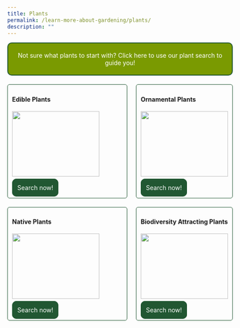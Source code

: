 ```yaml
---
title: Plants
permalink: /learn-more-about-gardening/plants/
description: ""
---
```

<style>
	.wrapper {
		display: grid;
		grid-template-columns: repeat(auto-fit, minmax(275px, 1fr));
		grid-template-rows: auto-fit;
		column-gap: 20px;
		row-gap: 20px;
	}

	.box {
		border: solid 1px #215732 ;
		border-radius: 5px;
		padding: 5px 10px 15px 10px;
		justify-self: stretch;
	}
	
	.plantsearch {
		grid-column-start: 1;
		grid-column-end: 3;
		grid-auto-rows: 50px;
		background-color: #7a9a01;
		border: 2px solid #215732;
		padding: 5px;
  	border-radius: 10px;
    color: white !important;
	  text-decoration: none !important;
	}
	
	.button-primary {
    background-color: #215732;
    border: 2px solid #215732;
    padding: 10px;
  	border-radius: 10px;
    color: white !important;
	  text-decoration: none !important;
  }
</style>

<div class="wrapper">
	<a href="/digital-tools/plant-search/" class="plantsearch">
		<p style="text-align: center">Not sure what plants to start with? Click here to use our plant search to guide you!</p>
	</a>
  <div class="box">
		<h4>Edible Plants</h4>
	     <img style="height:150px; width:200px; display: inline" src=""><br>
				<br>
		<a class="button-primary" href="/page-index/glossary/edible-plants/">Search now!</a>
	</div>
	<div class="box">
		<h4>Ornamental Plants</h4>
	     <img style="height:150px; width:200px; display: inline" src=""><br>
			<br>
			<a class="button-primary" href="/page-index/glossary/ornamental-plants/">Search now!</a><br>
	</div>
	<div class="box">
		<h4>Native Plants</h4>
	     <img style="height:150px; width:200px; display: inline" src=""><br>
			<br>
			<a class="button-primary" href="/page-index/glossary/native-plants/">Search now!</a><br>
	</div>
	<div class="box">
		<h4>Biodiversity Attracting Plants</h4>
	     <img style="height:150px; width:200px; display: inline" src=""><br>
			<br>
			<a class="button-primary" href="/page-index/glossary/biodiversity-attracting-plants/">Search now!</a><br>
	</div>
</div>